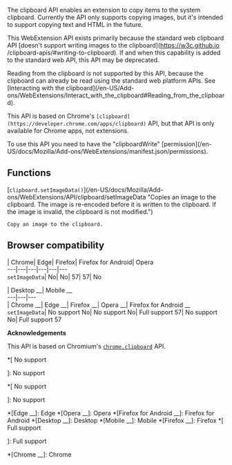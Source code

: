 The clipboard API enables an extension to copy items to the system clipboard.
Currently the API only supports copying images, but it's intended to support
copying text and HTML in the future.

This WebExtension API exists primarily because the standard web clipboard API
[doesn't support writing images to the clipboard](https://w3c.github.io
/clipboard-apis/#writing-to-clipboard). If and when this capability is added
to the standard web API, this API may be deprecated.

Reading from the clipboard is not supported by this API, because the clipboard
can already be read using the standard web platform APIs. See [Interacting
with the clipboard](/en-US/Add-
ons/WebExtensions/Interact_with_the_clipboard#Reading_from_the_clipboard).

This API is based on Chrome's
`[clipboard](https://developer.chrome.com/apps/clipboard)` API, but that API
is only available for Chrome apps, not extensions.

To use this API you need to have the "clipboardWrite" [permission](/en-
US/docs/Mozilla/Add-ons/WebExtensions/manifest.json/permissions).

## Functions

[`clipboard.setImageData()`](/en-US/docs/Mozilla/Add-
ons/WebExtensions/API/clipboard/setImageData "Copies an image to the
clipboard. The image is re-encoded before it is written to the clipboard. If
the image is invalid, the clipboard is not modified.")

    Copy an image to the clipboard.

## Browser compatibility

| Chrome| Edge| Firefox| Firefox for Android| Opera  
---|---|---|---|---|---  
`setImageData`|  No|  No| 57| 57|  No  
  
| Desktop __| Mobile __  
---|---|---  
| Chrome __| Edge __| Firefox __| Opera __| Firefox for Android __  
`setImageData`|  No support No|  No support No|  Full support 57|  No support
No|  Full support 57  
  
**Acknowledgements**

This API is based on Chromium's
[`chrome.clipboard`](https://developer.chrome.com/apps/clipboard) API.

  *[
 No support

]: No support

  *[
No support

]: No support

  *[Edge __]: Edge
  *[Opera __]: Opera
  *[Firefox for Android __]: Firefox for Android
  *[Desktop __]: Desktop
  *[Mobile __]: Mobile
  *[Firefox __]: Firefox
  *[
Full support

]: Full support

  *[Chrome __]: Chrome


